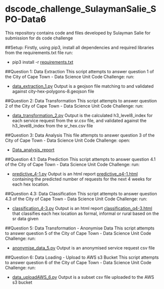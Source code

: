 # dscode_challenge_SulaymanSalie_SPO-Data6
This repository contains code and files developed by Sulayman Salie for submission for ds code challenge

##Setup:
Firstly, using pip3, install all dependencies and required libraries from the requirements.txt file
run:
* pip3 install -r [requirements.txt](https://github.com/sulayman-s/dscode_challenge_SulaymanSalie_SPO-Data6/blob/main/requirements.txt)

##Question 1: Data Extraction
This script attempts to answer question 1 of the City of Cape Town - Data Science Unit Code Challenge:
run:
* [data_extraction_1.py](https://github.com/sulayman-s/dscode_challenge_SulaymanSalie_SPO-Data6/blob/main/data_extraction_1.py)
Output is a geojson file matching to and validated against city-hex-polygons-8.geojson file

##Question 2: Data Transformation
This script attempts to answer question 2 of the City of Cape Town - Data Science Unit Code Challenge:
run:
* [data_transformation_2.py](https://github.com/sulayman-s/dscode_challenge_SulaymanSalie_SPO-Data6/blob/main/data_transformation_2.py)
Output is the calculated h3_level8_index for each service request from the sr.csv file, and validated against the h3_level8_index from the sr_hex.csv file

##Question 3: Data Analysis
This file attempts to answer question 3 of the City of Cape Town - Data Science Unit Code Challenge:
open:
* [Data_analysis_report](https://github.com/sulayman-s/dscode_challenge_SulaymanSalie_SPO-Data6/blob/main/SPO-Data%20Analyst.pdf) 

##Question 4.1: Data Prediction
This script attempts to answer question 4.1 of the City of Cape Town - Data Science Unit Code Challenge:
run:
* [predictive_4-1.py](https://github.com/sulayman-s/dscode_challenge_SulaymanSalie_SPO-Data6/blob/main/predictive_4-1.py)
Output is an html report [predictive_q4-1.html](https://github.com/sulayman-s/dscode_challenge_SulaymanSalie_SPO-Data6/blob/main/predictive_q4-1.html) containing the predicted number of requests for the next 4 weeks for each hex location.

##Question 4.3: Data Classification
This script attempts to answer question 4.3 of the City of Cape Town - Data Science Unit Code Challenge:
run:
* [classification_4-3.py](https://github.com/sulayman-s/dscode_challenge_SulaymanSalie_SPO-Data6/blob/main/classification_4-3.py)
Output is an html report [classification_q4-3.html](https://github.com/sulayman-s/dscode_challenge_SulaymanSalie_SPO-Data6/blob/main/classification_q4-3.html) that classifies each hex location as formal, informal or rural based on the sr data given

##Question 5: Data Transformation - Anonymise Data
This script attempts to answer question 5 of the City of Cape Town - Data Science Unit Code Challenge:
run:
* [anonymise_data_5.py](https://github.com/sulayman-s/dscode_challenge_SulaymanSalie_SPO-Data6/blob/main/anonymise_data_5.py)
Output is an anonymised service request csv file

##Question 6: Data Loading - Upload to AWS s3 Bucket
This script attempts to answer question 6 of the City of Cape Town - Data Science Unit Code Challenge:
run:
* [data_uploadAWS_6.py](https://github.com/sulayman-s/dscode_challenge_SulaymanSalie_SPO-Data6/blob/main/data_uploadAWS_6.py)
Output is a subset csv file uploaded to the AWS s3 bucket

